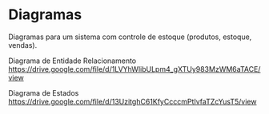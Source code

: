 # Diagramas
 Diagramas para um sistema com controle de estoque (produtos, estoque, vendas). 

Diagrama de Entidade Relacionamento 
https://drive.google.com/file/d/1LVYhWlibULpm4_gXTUy983MzWM6aTACE/view

Diagrama de Estados
https://drive.google.com/file/d/13UzitghC61KfyCcccmPtIvfaTZcYusT5/view
